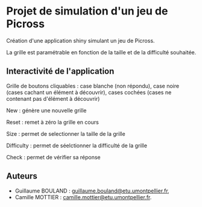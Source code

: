 # Projet de simulation d'un jeu de Picross

Création d'une application shiny simulant un jeu de Picross.

La grille est paramétrable en fonction de la taille et de la difficulté souhaitée.

## Interactivité de l'application

Grille de boutons cliquables : case blanche (non répondu), case noire (cases cachant un élément à découvrir), cases cochées (cases ne contenant pas d'élément à découvrir)

New : génère une nouvelle grille

Reset : remet à zéro la grille en cours

Size : permet de selectionner la taille de la grille

Difficulty : permet de séelctionner la difficulté de la grille

Check : permet de vérifier sa réponse

## Auteurs

- Guillaume BOULAND : [guillaume.bouland@etu.umontpellier.fr](mailto:guillaume.bouland@etu.umontpellier.fr),
- Camille MOTTIER : [camille.mottier@etu.umontpellier.fr](mailto:camille.mottier@etu.umontpellier.fr).

